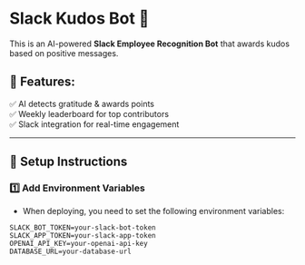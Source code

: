 # Slack Kudos Bot 🎉

This is an AI-powered **Slack Employee Recognition Bot** that awards kudos based on positive messages.

## 🚀 Features:
✅ AI detects gratitude & awards points  
✅ Weekly leaderboard for top contributors  
✅ Slack integration for real-time engagement  

---

## 🔧 **Setup Instructions**

### 1️⃣ **Add Environment Variables**
- When deploying, you need to set the following environment variables:

```plaintext
SLACK_BOT_TOKEN=your-slack-bot-token
SLACK_APP_TOKEN=your-slack-app-token
OPENAI_API_KEY=your-openai-api-key
DATABASE_URL=your-database-url
